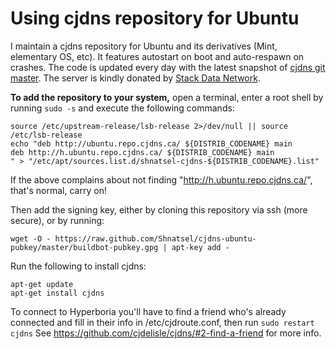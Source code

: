 Using cjdns repository for Ubuntu
===================

I maintain a cjdns repository for Ubuntu and its derivatives (Mint, elementary OS, etc). It features autostart on boot and auto-respawn on crashes. The code is updated every day with the latest snapshot of [cjdns git master](https://github.com/cjdelisle/cjdns). The server is kindly donated by [Stack Data Network](http://stackdata.net/).

**To add the repository to your system,** open a terminal, enter a root shell
by running ```sudo -s``` and execute the following commands:
```
source /etc/upstream-release/lsb-release 2>/dev/null || source /etc/lsb-release
echo "deb http://ubuntu.repo.cjdns.ca/ ${DISTRIB_CODENAME} main
deb http://h.ubuntu.repo.cjdns.ca/ ${DISTRIB_CODENAME} main
" > "/etc/apt/sources.list.d/shnatsel-cjdns-${DISTRIB_CODENAME}.list"
```
If the above complains about not finding "http://h.ubuntu.repo.cjdns.ca/", that's normal, carry on!

Then add the signing key, either by cloning this repository via ssh (more secure), or by running:
```
wget -O - https://raw.github.com/Shnatsel/cjdns-ubuntu-pubkey/master/buildbot-pubkey.gpg | apt-key add -
```

Run the following to install cjdns:
```
apt-get update
apt-get install cjdns
```

To connect to Hyperboria you'll have to find a friend who's already connected
and fill in their info in /etc/cjdroute.conf, then run ```sudo restart cjdns```
See https://github.com/cjdelisle/cjdns/#2-find-a-friend for more info.